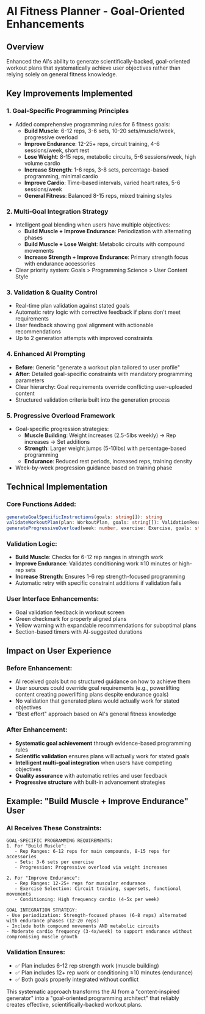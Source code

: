 # AI Fitness Planner - Goal-Oriented Enhancements

## Overview
Enhanced the AI's ability to generate scientifically-backed, goal-oriented workout plans that systematically achieve user objectives rather than relying solely on general fitness knowledge.

## Key Improvements Implemented

### 1. **Goal-Specific Programming Principles**
- Added comprehensive programming rules for 6 fitness goals:
  - **Build Muscle**: 6-12 reps, 3-6 sets, 10-20 sets/muscle/week, progressive overload
  - **Improve Endurance**: 12-25+ reps, circuit training, 4-6 sessions/week, short rest
  - **Lose Weight**: 8-15 reps, metabolic circuits, 5-6 sessions/week, high volume cardio
  - **Increase Strength**: 1-6 reps, 3-8 sets, percentage-based programming, minimal cardio
  - **Improve Cardio**: Time-based intervals, varied heart rates, 5-6 sessions/week
  - **General Fitness**: Balanced 8-15 reps, mixed training styles

### 2. **Multi-Goal Integration Strategy**
- Intelligent goal blending when users have multiple objectives:
  - **Build Muscle + Improve Endurance**: Periodization with alternating phases
  - **Build Muscle + Lose Weight**: Metabolic circuits with compound movements
  - **Increase Strength + Improve Endurance**: Primary strength focus with endurance accessories
- Clear priority system: Goals > Programming Science > User Content Style

### 3. **Validation & Quality Control**
- Real-time plan validation against stated goals
- Automatic retry logic with corrective feedback if plans don't meet requirements
- User feedback showing goal alignment with actionable recommendations
- Up to 2 generation attempts with improved constraints

### 4. **Enhanced AI Prompting**
- **Before**: Generic "generate a workout plan tailored to user profile"
- **After**: Detailed goal-specific constraints with mandatory programming parameters
- Clear hierarchy: Goal requirements override conflicting user-uploaded content
- Structured validation criteria built into the generation process

### 5. **Progressive Overload Framework**
- Goal-specific progression strategies:
  - **Muscle Building**: Weight increases (2.5-5lbs weekly) → Rep increases → Set additions
  - **Strength**: Larger weight jumps (5-10lbs) with percentage-based programming
  - **Endurance**: Reduced rest periods, increased reps, training density
- Week-by-week progression guidance based on training phase

## Technical Implementation

### Core Functions Added:
```typescript
generateGoalSpecificInstructions(goals: string[]): string
validateWorkoutPlan(plan: WorkoutPlan, goals: string[]): ValidationResult
generateProgressiveOverload(week: number, exercise: Exercise, goals: string[]): string
```

### Validation Logic:
- **Build Muscle**: Checks for 6-12 rep ranges in strength work
- **Improve Endurance**: Validates conditioning work ≥10 minutes or high-rep sets
- **Increase Strength**: Ensures 1-6 rep strength-focused programming
- Automatic retry with specific constraint additions if validation fails

### User Interface Enhancements:
- Goal validation feedback in workout screen
- Green checkmark for properly aligned plans
- Yellow warning with expandable recommendations for suboptimal plans
- Section-based timers with AI-suggested durations

## Impact on User Experience

### Before Enhancement:
- AI received goals but no structured guidance on how to achieve them
- User sources could override goal requirements (e.g., powerlifting content creating powerlifting plans despite endurance goals)
- No validation that generated plans would actually work for stated objectives
- "Best effort" approach based on AI's general fitness knowledge

### After Enhancement:
- **Systematic goal achievement** through evidence-based programming rules
- **Scientific validation** ensures plans will actually work for stated goals
- **Intelligent multi-goal integration** when users have competing objectives
- **Quality assurance** with automatic retries and user feedback
- **Progressive structure** with built-in advancement strategies

## Example: "Build Muscle + Improve Endurance" User

### AI Receives These Constraints:
```
GOAL-SPECIFIC PROGRAMMING REQUIREMENTS:
1. For "Build Muscle":
   - Rep Ranges: 6-12 reps for main compounds, 8-15 reps for accessories
   - Sets: 3-6 sets per exercise
   - Progression: Progressive overload via weight increases

2. For "Improve Endurance":
   - Rep Ranges: 12-25+ reps for muscular endurance
   - Exercise Selection: Circuit training, supersets, functional movements
   - Conditioning: High frequency cardio (4-5x per week)

GOAL INTEGRATION STRATEGY:
- Use periodization: Strength-focused phases (6-8 reps) alternated with endurance phases (12-20 reps)
- Include both compound movements AND metabolic circuits
- Moderate cardio frequency (3-4x/week) to support endurance without compromising muscle growth
```

### Validation Ensures:
- ✅ Plan includes 6-12 rep strength work (muscle building)
- ✅ Plan includes 12+ rep work or conditioning ≥10 minutes (endurance)
- ✅ Both goals properly integrated without conflict

This systematic approach transforms the AI from a "content-inspired generator" into a "goal-oriented programming architect" that reliably creates effective, scientifically-backed workout plans.